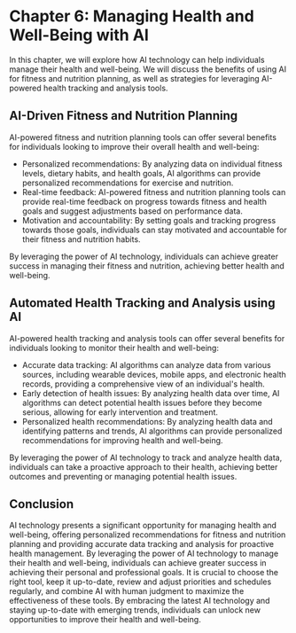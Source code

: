 Chapter 6: Managing Health and Well-Being with AI
=================================================

In this chapter, we will explore how AI technology can help individuals manage their health and well-being. We will discuss the benefits of using AI for fitness and nutrition planning, as well as strategies for leveraging AI-powered health tracking and analysis tools.

AI-Driven Fitness and Nutrition Planning
----------------------------------------

AI-powered fitness and nutrition planning tools can offer several benefits for individuals looking to improve their overall health and well-being:

* Personalized recommendations: By analyzing data on individual fitness levels, dietary habits, and health goals, AI algorithms can provide personalized recommendations for exercise and nutrition.
* Real-time feedback: AI-powered fitness and nutrition planning tools can provide real-time feedback on progress towards fitness and health goals and suggest adjustments based on performance data.
* Motivation and accountability: By setting goals and tracking progress towards those goals, individuals can stay motivated and accountable for their fitness and nutrition habits.

By leveraging the power of AI technology, individuals can achieve greater success in managing their fitness and nutrition, achieving better health and well-being.

Automated Health Tracking and Analysis using AI
-----------------------------------------------

AI-powered health tracking and analysis tools can offer several benefits for individuals looking to monitor their health and well-being:

* Accurate data tracking: AI algorithms can analyze data from various sources, including wearable devices, mobile apps, and electronic health records, providing a comprehensive view of an individual's health.
* Early detection of health issues: By analyzing health data over time, AI algorithms can detect potential health issues before they become serious, allowing for early intervention and treatment.
* Personalized health recommendations: By analyzing health data and identifying patterns and trends, AI algorithms can provide personalized recommendations for improving health and well-being.

By leveraging the power of AI technology to track and analyze health data, individuals can take a proactive approach to their health, achieving better outcomes and preventing or managing potential health issues.

Conclusion
----------

AI technology presents a significant opportunity for managing health and well-being, offering personalized recommendations for fitness and nutrition planning and providing accurate data tracking and analysis for proactive health management. By leveraging the power of AI technology to manage their health and well-being, individuals can achieve greater success in achieving their personal and professional goals. It is crucial to choose the right tool, keep it up-to-date, review and adjust priorities and schedules regularly, and combine AI with human judgment to maximize the effectiveness of these tools. By embracing the latest AI technology and staying up-to-date with emerging trends, individuals can unlock new opportunities to improve their health and well-being.

